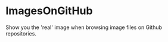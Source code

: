 ImagesOnGitHub
==============

Show you the 'real' image when browsing image files on Github repositories.
